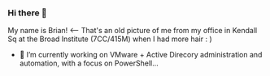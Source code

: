 ### Hi there 👋

My name is Brian! <-- That's an old picture of me from my office in Kendall Sq at the Broad Institute (7CC/415M) when I had more hair : )

- 🔭 I’m currently working on VMware + Active Direcory administration and automation, with a focus on PowerShell...


<!--
**briandmaher/briandmaher** is a ✨ _special_ ✨ repository because its `README.md` (this file) appears on your GitHub profile.

Here are some ideas to get you started:

- 🔭 I’m currently working on ...
- 🌱 I’m currently learning ...
- 👯 I’m looking to collaborate on ...
- 🤔 I’m looking for help with ...
- 💬 Ask me about ...
- 📫 How to reach me: ...
- ⚡ Fun fact: ...
-->
